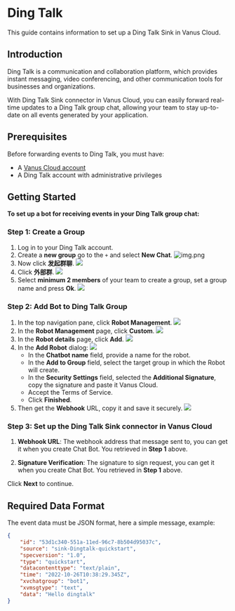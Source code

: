 # Ding Talk

This guide contains information to set up a Ding Talk Sink in Vanus Cloud.

## Introduction

Ding Talk is a communication and collaboration platform, which provides instant messaging, video conferencing, and other communication tools for businesses and organizations.

With Ding Talk Sink connector in Vanus Cloud, you can easily forward real-time updates to a Ding Talk group chat, allowing your team to stay up-to-date on all events generated by your application.

## Prerequisites

Before forwarding events to Ding Talk, you must have:

- A [Vanus Cloud account](https://cloud.vanus.ai)
- A Ding Talk account with administrative privileges

## Getting Started

**To set up a bot for receiving events in your Ding Talk group chat:**

### Step 1: Create a Group

1. Log in to your Ding Talk account.
2. Create a **new group** go to the `+` and select **New Chat**.
   ![img.png](img.png)
3. Now click **发起群聊**.
   ![](images/img_1.png)
4. Click **外部群**.
   ![](images/img_2.png)
5. Select **minimum 2 members** of your team to create a group, set a group name and press **Ok**.
   ![](images/img_3.png)

### Step 2: Add Bot to Ding Talk Group

1. In the top navigation pane, click **Robot Management**.
   ![](images/dingtalk-bot-management.png)
2. In the **Robot Management** page, click **Custom**.
   ![](images/dingtalk-bot-custom.png)
3. In the **Robot details** page, click **Add**.
   ![](images/dingtalk-bot-details.png)
4. In the **Add Robot** dialog:
   ![](images/dingtalk-bot-addrobot.png)
   - In the **Chatbot name** field, provide a name for the robot.
   - In the **Add to Group** field, select the target group in which the Robot will create.
   - In the **Security Settings** field, selected the **Additional Signature**, copy the signature and paste it Vanus Cloud.
   - Accept the Terms of Service.
   - Click **Finished**.
5. Then get the **Webhook** URL, copy it and save it securely.
   ![](images/dingtalk-bot-addrobot-2.png)

### Step 3: Set up the Ding Talk Sink connector in Vanus Cloud

1. **Webhook URL**: The webhook address that message sent to, you can get it when you create Chat Bot. You retrieved in **Step 1** above.

2. **Signature Verification**: The signature to sign request, you can get it when you create Chat Bot. You retrieved in **Step 1** above.

Click **Next** to continue.


## Required Data Format
The event data must be JSON format, here a simple message, example:

```json
{
    "id": "53d1c340-551a-11ed-96c7-8b504d95037c",
    "source": "sink-Dingtalk-quickstart",
    "specversion": "1.0",
    "type": "quickstart",
    "datacontenttype": "text/plain",
    "time": "2022-10-26T10:38:29.345Z",
    "xvchatgroup": "bot1",
    "xvmsgtype": "text",
    "data": "Hello dingtalk"
}
```